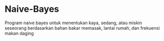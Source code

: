 # Naive-Bayes
Program naive bayes untuk menentukan kaya, sedang, atau miskin seseorang berdasarkan bahan bakar memasak, lantai rumah, dan frekuensi makan daging
